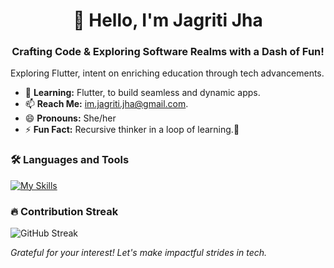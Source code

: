 <h1 align="center">👋 Hello, I'm Jagriti Jha</h1>
<h3 align="center">Crafting Code & Exploring Software Realms with a Dash of Fun!</h3>

Exploring Flutter, intent on enriching education through tech advancements.

- 🌱 **Learning:** Flutter, to build seamless and dynamic apps.  
- 📫 **Reach Me:** im.jagriti.jha@gmail.com.  
- 😄 **Pronouns:** She/her  
- ⚡ **Fun Fact:** Recursive thinker in a loop of learning.👾  

<!--
### 🤝 Connect with me:

*(Consider adding your LinkedIn, Twitter, or other social links here)*
-->
### 🛠️ Languages and Tools
[![My Skills](https://skillicons.dev/icons?i=c,cpp,py,figma,dart,flutter)](https://skillicons.dev)

### 🔥 Contribution Streak
![GitHub Streak](https://nirzak-streak-stats.vercel.app/?user=jagritixjha&theme=highContrast)

<!--
### 📚 Language Preferences
![Jagriti's Top Languages](https://github-readme-stats.vercel.app/api/top-langs?username=jagritixjha&show_icons=true&theme=midnight-purple&locale=en&layout=compact)
### 🔥 Contribution Streak
![Jagriti's GitHub Streak](https://github-readme-streak-stats.herokuapp.com/?user=jagritixjha&theme=vision-friendly-dark)
-->

*Grateful for your interest! Let's make impactful strides in tech.*
